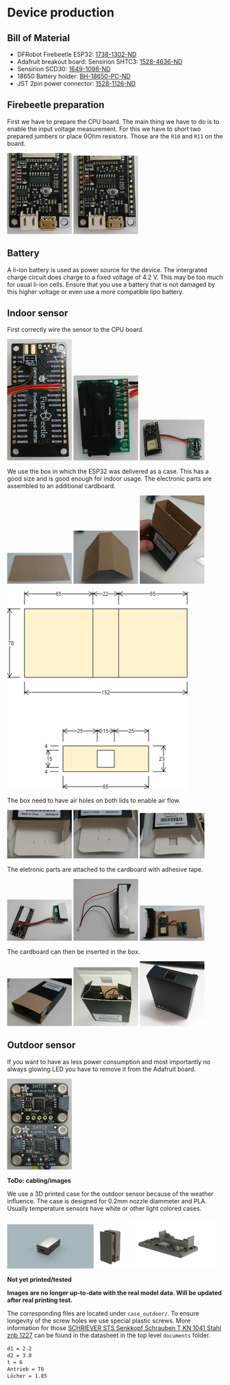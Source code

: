 Device production
=================


Bill of Material
----------------

* DFRobot Firebeetle ESP32: [1738-1302-ND](https://www.digikey.ch/product-detail/de/dfrobot/DFR0478/1738-1302-ND/7398878)
* Adafruit breakout board: Sensirion SHTC3: [1528-4636-ND](https://www.digikey.ch/product-detail/de/adafruit-industries-llc/4636/1528-4636-ND/12504001)
* Sensirion SCD30: [1649-1098-ND](https://www.digikey.ch/product-detail/de/sensirion-ag/SCD30/1649-1098-ND/8445334)
* 18650 Battery holder: [BH-18650-PC-ND](https://www.digikey.ch/product-detail/de/mpd-memory-protection-devices/BH-18650-PC/BH-18650-PC-ND/3029216)
* JST 2pin power connector: [1528-1126-ND](https://www.digikey.ch/product-detail/de/adafruit-industries-llc/261/1528-1126-ND/5353586)



Firebeetle preparation
----------------------

First we have to prepare the CPU board.
The main thing we have to do is to enable the input voltage measurement.
For this we have to short two prepared jumbers or place 0Ohm resistors.
Those are the `R10` and `R11` on the board.

<p float="left">
<img src="images/esp32_01_no_adc_bridge.jpg" width="30%">
<img src="images/esp32_02_adc_bridge.jpg" width="30%">
</p>



Battery
-------

A li-ion battery is used as power source for the device.
The intergrated charge circuit does charge to a fixed voltage of 4.2 V.
This may be too much for usual li-ion cells.
Ensure that you use a battery that is not damaged by this higher voltage
or even use a more compatible lipo battery.



Indoor sensor
-------------

First correctly wire the sensor to the CPU board.

<p float="left">
<img src="images/scd30_01_esp_wires.jpg" width="30%">
<img src="images/scd30_02_sensor_wires.jpg" width="30%">
<img src="images/scd30_03_complete_wires.jpg" width="30%">
</p>

We use the box in which the ESP32 was delivered as a case.
This has a good size and is good enough for indoor usage.
The electronic parts are assembled to an additional cardboard.

<p float="left">
<img src="images/scd30_04_cardboard_empty.jpg" width="30%">
<img src="images/scd30_05_cardboard_folded.jpg" width="30%">
<img src="images/scd30_06_cardboard_case_test.jpg" width="30%">
</p>

![Case plan](scd30_case.png)

The box need to have air holes on both lids to enable air flow.

<p float="left">
<img src="images/scd30_07_case_marks.jpg" width="30%">
<img src="images/scd30_08_case_cuts.jpg" width="30%">
<img src="images/scd30_09_case_hole.jpg" width="30%">
</p>

The eletronic parts are attached to the cardboard with adhesive tape.

<p float="left">
<img src="images/scd30_10_adhesive.jpg" width="30%">
<img src="images/scd30_11_battery.jpg" width="30%">
<img src="images/scd30_12_placed.jpg" width="30%">
</p>

The cardboard can then be inserted in the box.

<p float="left">
<img src="images/scd30_13_slide_in.jpg" width="30%">
<img src="images/scd30_14_fit_in_case.jpg" width="30%">
<img src="images/scd30_15_case_closed.jpg" width="30%">
</p>



Outdoor sensor
--------------

If you want to have as less power consumption
and most importantly no always glowing LED
you have to remove it from the Adafruit board.

<img src="images/shtc3_led.jpg" width="30%">

**ToDo: cabling/images**

We use a 3D printed case for the outdoor sensor
because of the weather influence.
The case is designed for 0.2mm nozzle diammeter and PLA.
Usually temperature sensors have white or other light colored cases.

<p float="left">
<img src="case_outdoor/images/Entwurf-1.1a.png" width="40%">
<img src="case_outdoor/images/Entwurf-1.1c.png" width="15%">
<img src="case_outdoor/images/Entwurf-1.1e.png" width="40%">
</p>

**Not yet printed/tested**

**Images are no longer up-to-date with the real model data. Will be updated after real printing test.**

The corresponding files are located under `case_outdoor/`.
To ensure longevity of the screw holes we use special plastic screws.
More information for those
[SCHRIEVER STS Senkkopf Schrauben T KN 1041 Stahl znb 1227](https://www.sfs.ch/de/Befestigungstechnik/Blech-%2C-Bohr-%2C-Gewindefurchschrauben/Gewindefurchende-und-gewindeschneidende-Schrauben/Gewindefurchschrauben-f%C3%BCr-Kunststoff/SCHRIEVER-STS-Senkkopf-Schrauben-T-KN-1041-Stahl-znb/p/S010603_0880?sourceCategory=su_m_10-15-030-10&q=%3Arelevance%3Asu_c_10-15-030-10_su_21142_facet%3ASenkkopf)
can be found in the datasheet in the top level `documents` folder.

~~~~~~
d1 = 2.2
d2 = 3.8
t = 6
Antrieb = T6
Löcher = 1.85
~~~~~~
